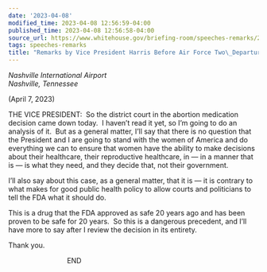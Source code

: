 ```yaml
---
date: '2023-04-08'
modified_time: 2023-04-08 12:56:59-04:00
published_time: 2023-04-08 12:56:58-04:00
source_url: https://www.whitehouse.gov/briefing-room/speeches-remarks/2023/04/08/remarks-by-vice-president-harris-before-air-force-two-departure-8/
tags: speeches-remarks
title: "Remarks by Vice President Harris Before Air Force Two\_Departure"
---
```

 
*Nashville International Airport  
Nashville, Tennessee*  
  
(April 7, 2023)

THE VICE PRESIDENT:  So the district court in the abortion medication
decision came down today.  I haven’t read it yet, so I’m going to do an
analysis of it.  But as a general matter, I’ll say that there is no
question that the President and I are going to stand with the women of
America and do everything we can to ensure that women have the ability
to make decisions about their healthcare, their reproductive healthcare,
in — in a manner that is — is what they need, and they decide that, not
their government.  
  
I’ll also say about this case, as a general matter, that it is — it is
contrary to what makes for good public health policy to allow courts and
politicians to tell the FDA what it should do.  
  
This is a drug that the FDA approved as safe 20 years ago and has been
proven to be safe for 20 years.  So this is a dangerous precedent, and
I’ll have more to say after I review the decision in its entirety.  
  
Thank you.  
  
                              END  
   
 
